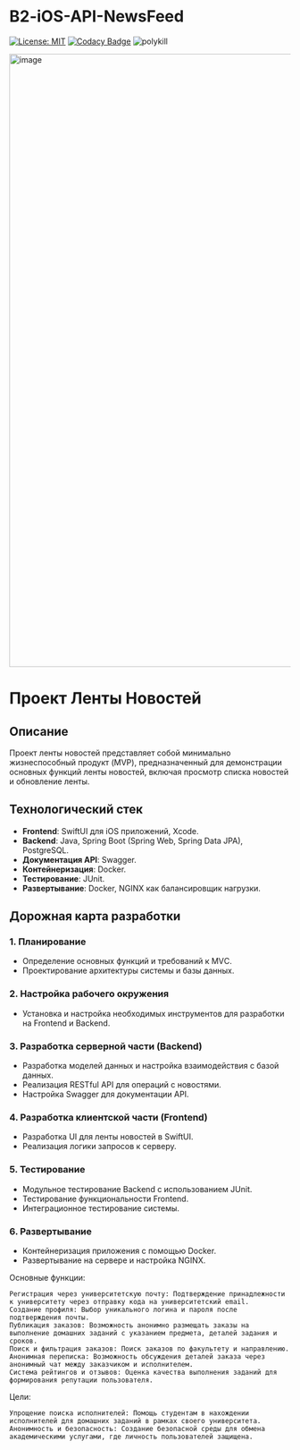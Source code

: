 # B2-iOS-API-NewsFeed
[![License: MIT](https://img.shields.io/badge/License-MIT-yellow.svg)](https://github.com/safroalex/B1-PostgreSQLAutoServiceERP/blob/main/LICENSE)
[![Codacy Badge](https://app.codacy.com/project/badge/Grade/1ae6f06607fa4d6589d49fc326d016fa)](https://app.codacy.com/gh/safroalex/B2-iOS-API-NewsFeed/dashboard?utm_source=gh&utm_medium=referral&utm_content=&utm_campaign=Badge_grade)
![polykill](https://github.com/safroalex/B2-iOS-API-NewsFeed/assets/105920089/2118d5ce-66d6-4c4b-8750-6e60d496d315)

<!-- https://whimsical.com/c4-model-for-ios-app-with-java-backend-TfVUnyFGDf7ojWucZ39EJR] -->
<img width="1096" alt="image" src="https://github.com/safroalex/B2-iOS-API-NewsFeed/assets/105920089/e306b113-bb4c-4bb7-ae26-5795854eb248">


# Проект Ленты Новостей

## Описание
Проект ленты новостей представляет собой минимально жизнеспособный продукт (MVP), предназначенный для демонстрации основных функций ленты новостей, включая просмотр списка новостей и обновление ленты.

## Технологический стек
- **Frontend**: SwiftUI для iOS приложений, Xcode.
- **Backend**: Java, Spring Boot (Spring Web, Spring Data JPA), PostgreSQL.
- **Документация API**: Swagger.
- **Контейнеризация**: Docker.
- **Тестирование**: JUnit.
- **Развертывание**: Docker, NGINX как балансировщик нагрузки.

## Дорожная карта разработки

### 1. Планирование
- Определение основных функций и требований к MVС.
- Проектирование архитектуры системы и базы данных.

### 2. Настройка рабочего окружения
- Установка и настройка необходимых инструментов для разработки на Frontend и Backend.

### 3. Разработка серверной части (Backend)
- Разработка моделей данных и настройка взаимодействия с базой данных.
- Реализация RESTful API для операций с новостями.
- Настройка Swagger для документации API.

### 4. Разработка клиентской части (Frontend)
- Разработка UI для ленты новостей в SwiftUI.
- Реализация логики запросов к серверу.

### 5. Тестирование
- Модульное тестирование Backend с использованием JUnit.
- Тестирование функциональности Frontend.
- Интеграционное тестирование системы.

### 6. Развертывание
- Контейнеризация приложения с помощью Docker.
- Развертывание на сервере и настройка NGINX.


Основные функции:

    Регистрация через университетскую почту: Подтверждение принадлежности к университету через отправку кода на университетский email.
    Создание профиля: Выбор уникального логина и пароля после подтверждения почты.
    Публикация заказов: Возможность анонимно размещать заказы на выполнение домашних заданий с указанием предмета, деталей задания и сроков.
    Поиск и фильтрация заказов: Поиск заказов по факультету и направлению.
    Анонимная переписка: Возможность обсуждения деталей заказа через анонимный чат между заказчиком и исполнителем.
    Система рейтингов и отзывов: Оценка качества выполнения заданий для формирования репутации пользователя.

Цели:

    Упрощение поиска исполнителей: Помощь студентам в нахождении исполнителей для домашних заданий в рамках своего университета.
    Анонимность и безопасность: Создание безопасной среды для обмена академическими услугами, где личность пользователей защищена.
